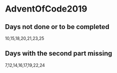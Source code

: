 # AdventOfCode2019
## Days not done or to be completed
10,15,18,20,21,23,25
## Days with the second part missing
7,12,14,16,17,19,22,24